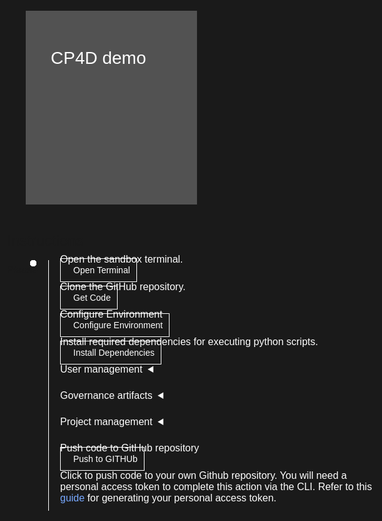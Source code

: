 <html>
<head>
  <meta name="viewport" content="width=device-width, initial-scale=1" />
  <script src="didact.js">
  </script>
  <style>
    html,
    div,
    body {
      background-color: #1a1a1a;
      font-family: "IBM Plex Sans", sans-serif;
      font-size: 16px;
      outline: none;
    }
    body {
      font-family: Helvetica, sans-serif;
    }
    /* The actual timeline (the vertical ruler) */
    .timeline {
      position: relative;
      max-width: 1200px;
      margin: 0 auto;
      margin-left: 50px;
    }
    .content p {
      margin: 0px;
    }
    .content .afterbutton {
      padding-top: 16px;
    }
    /* The actual timeline (the vertical ruler) */
    .timeline::after {
      content: "";
      position: absolute;
      width: 1px;
      background-color: white;
      top: 15px;
      bottom: -6px;
      left: 18px;
      margin-left: -2px;
    }
    /* Container around content */
    .container {
      padding: 0px 0px;
      width: 100%;
      align-content: left;
      margin: 0px 0px 0px 0px;
      margin-left: 25px;
      margin-top: 32px;
    }
    /* The circles on the timeline */
    .container::after {
      content: "";
      position: absolute;
      width: 10px;
      height: 10px;
      right: -6px;
      background-color: white;
      border: 0px solid #ff9f55;
      top: 15px;
      border-radius: 50%;
      z-index: 1;
      margin: 0px 0px 0px 0px;
    }
    /* The circles on the timeline */
    /* Place the container to the left */
    .left {
      left: 0px;
    }
    /* Place the container to the right */
    .right {
      left: 0px;
    }
    /* Add arrows to the left container (pointing right) */
    .left::before {
      content: " ";
      height: 0;
      top: 22px;
      width: 0;
      z-index: 1;
      right: 30px;
      border: medium solid white;
      border-width: 10px 0 10px 10px;
      border-color: transparent transparent transparent white;
    }
    /* Fix the circle for containers on the right side */
    .right::after {
      left: -13px;
    }
    /* The actual content */
    .content {
      padding: 5px 10px;
      color: white;
      background: transparent;
    }
    .button.is-dark.is-medium {
      font-family: "IBM Plex Sans", sans-serif;
      background: transparent;
      border-color: white;
      color: #fff;
      border: 1px solid white;
      padding: 10px;
      padding-left: 20px;
      margin-bottom: 13px;
      border-radius: 0px;
      min-width: 180px;
      font-size: 14px;
      text-align: left;
      min-height: 48px;
      margin: 0px;
      justify-content: left;
    }
    .button.is-dark.is-medium:hover {
      font-family: "IBM Plex Sans", sans-serif;
      background-color: #2a67f5;
      border-color: white;
      color: #fff;
      text-decoration: none;
    }
    .footer {
      display: flex;
      background-color: #343a3e;
      margin-top: 20px;
      padding: 0px;
      max-width: 1200px;
    }
    .github-icon {
      min-height: 100%;
      min-width: 100%;
      object-fit: cover;
      object-position: 250% 100px;
      opacity: 15%;
      bottom: 15px;
    }
    .image-content {
      padding: 5px 10px;
      background: transparent;
      color: black;
      position: absolute;
      font-size: 27px;
    }
    .image-div {
      position: relative;
      background-color: white;
      min-width: 50%;
      background-image: linear-gradient(rgba(255, 255, 255, 0.9), rgba(255, 255, 255, 0.9)),
        url("https://raw.githubusercontent.com/IBM/Developer-Playground/master/didact/images/github.svg");
      background-position: -50% 60px;
      background-repeat: no-repeat;
      padding-top: 20px;
      padding-left: 20px;
    }
    .image-btn {
      position: absolute;
      right: 0;
      bottom: 0%;
      background-color: #0062ff;
      width: 300px;
      padding: 0px;
      padding-bottom: 20px;
    }
    .image-link span {
      float: right;
      font-size: 32px;
      padding-right: 20px;
    }
    .image-btn .image-link:hover {
      text-decoration: none;
      color: white;
      background-color: #0353e9;
    }
    .image-btn a:hover {
      text-decoration: none;
      color: white;
    }
    .image-link {
      color: white;
      display: block;
      padding: 5px 10px 5px 10px;
      line-height: 28px;
      font-size: 16px;
    }
    .header {
      background-image: url("https://raw.githubusercontent.com/IBM/Developer-Playground/master/didact/images/video_insights.jpeg");
      background-position: right;
      width: 95%;
      min-height: 70px;
      display: inline-block;
      margin-top: 20px;
      margin-bottom: 20px;
      margin-left: 30px;
      margin-right: 30px;
      max-width: 1200px;
      background-repeat: no-repeat;
      background-size: 700px 500px;
    }
    .header .right-content {
      float: left;
      width: 50%;
      background-color: #525252;
      min-height: 270px;
      font-size: 16px;
    }
    .header .right-content h4 {
      background: none;
      color: white;
      padding-left: 25px;
      padding-right: 25px;
    }
    .header .right-content div {
      background: none;
      color: white;
      padding-left: 15px;
      padding-right: 25px;
      font-size: 14px;
      margin-bottom: 10px;
    }
    .header .right-content ul {
      margin: 0px;
      margin-left: 25px;
      margin-bottom: 10px;
      line-height: 16px;
    }
    .container a {
      color: #78a9ff;
      background-color: transparent;
      text-decoration: none;
    }
    .container a:visited {
      color: #8c43fc;
      background-color: transparent;
      text-decoration: none;
    }
    .apptitle {
      margin-left: 25px;
      margin-top: 20px;
      margin-bottom: 0px;
      font-size: 28px;
      color: white;
    }
    .subheading {
      margin-left: 25px;
      margin-top: 0px;
      margin-bottom: 0px;
      font-size: 16px;
      color: #c1c7cd;
    }
    .no-hover:hover {
      background-color: #0062ff !important;
    }
    .section {
      margin-top: 5px;
      margin-bottom: -50px;
    }
    a:hover {
      color: #a6c8ff;
      text-decoration: underline;
    }
    a:visited {
      color: #be95ff;
    }
    .timelinestep {
      margin-top: 0px;
      padding-top: 0px;
    }
    summary {
      float: left;
    }
    details>summary {
      list-style-image: url("https://raw.githubusercontent.com/IBM/Developer-Playground/development/didact/images/arrow-right.svg");
      direction: rtl;
    }
    details[open]>summary {
      list-style-image: url("https://raw.githubusercontent.com/IBM/Developer-Playground/development/didact/images/arrow-down.svg");
    }
    .timeline .timeline {
      top: 35px;
      margin-left: 15px
    }
  </style>
</head>
<body>
  <div class="header">
    <div class="right-content" style="padding-top: 40px">
      <div class="apptitle" style="font-size: 28px; color: white">CP4D demo</div>
      <div class="subheading"></div>
    </div>
  </div>
  <div class="section">
    <p style="font-size: 24px">Instructions</p>
    <p style="margin-bottom: 10px">Please follow all the below steps in proper sequence.</p>
  </div>
  <div class="timeline">
    <div class="container right timelinestep">
      <div class="content">
        <p>Open the sandbox terminal.</p>
        <a class="button is-dark is-medium" title="Open Terminal"
          href="didact://?commandId=terminal-for-sandbox-container:new">Open Terminal</a>
      </div>
    </div>
    <div class="container right timelinestep">
      <div class="content">
        <p>Clone the GitHub repository.</p>
        <a class="button is-dark is-medium" title="Get the Code"
          href="didact://?commandId=vscode.didact.sendNamedTerminalAString&&text=sandbox terminal$$git%20clone%20https://github.com/bodarajeshkumar/wkc-api%20${CHE_PROJECTS_ROOT}/wkc-api">Get
          Code</a>
      </div>
    </div>
    <div class="container right timelinestep">
      <div class="content">
        <p>Configure Environment</p>
        <a class="button is-dark is-medium" title="Configure Environment"
          href="didact://?commandId=extension.openFile&&text=cp4d%7Cconfigure-application%7C/projects/wkc-api/.env">Configure
          Environment</a>
      </div>
    </div>
    <div class="container right timelinestep">
      <div class="content">
        <p>Install required dependencies for executing python scripts.</p>
        <a class="button is-dark is-medium" title="Instal Dependencies"
          href="didact://?commandId=vscode.didact.sendNamedTerminalAString&&text=sandbox terminal$$pip3.8 install pandas python-decouple requests ipython;cd /projects/wkc-api/notebooks/sandbox/">Install
          Dependencies
        </a>
      </div>
    </div>
    <div class="container right timelinestep">
      <div class="content">
        <details>
          <summary>User management</summary>
          <br><br>
          <div>
            <p>Select the action to perform in the configured cp4d instance</p>
            <div style="float:left;padding-left:0px;" id="step1">
              <input type="radio" id="createusersoption" name="userselection" value="createusers" />
              <label for="createusers">Create Users</label>
            </div>
            <div style="float:left;padding-left:30px;">
              <input type="radio" id="updateusersoption" name="userselection" value="updateusers" />
              <label for="updateusers">Update Users</label><br />
            </div>
          </div>
          <div class="timeline">
            <div id="createusersteps" style="display:none">
              <div class="container right">
                <div class="content">
                  <p style="margin-top:20px;">Configure new users to be added to the cp4d instance. You have to update
                    the csv file with the users to be created.</p>
                  <a class="button is-dark is-medium" title="Configure new users"
                    href="didact://?commandId=vscode.open&projectFilePath=../wkc-api/notebooks/sandbox/new_users.csv"">Configure
                    new users
                  </a>
                </div>
              </div>
              <div class=" container right timelinestep">
                    <div class="content">
                      <p>Create new users in the configured cp4d instance </p>
                      <a class="button is-dark is-medium" title="Create Users"
                        href="didact://?commandId=vscode.didact.sendNamedTerminalAString&&text=sandbox terminal$$python3.8 createUsers.py">Create
                        users</a>
                    </div>
                </div>
                <div class="container right timelinestep">
                  <div class="content">
                    <p>Get all users from the cp4d instance selected configured</p>
                    <a class="button is-dark is-medium" title="Get Users"
                      href="didact://?commandId=vscode.didact.sendNamedTerminalAString&&text=sandbox terminal$$python3.8 exportUsers.py">Get
                      users</a>
                  </div>
                </div>
                <div class="container right timelinestep">
                  <div class="content">
                    <p>List users of the configured cp4d instance</p>
                    <a class="button is-dark is-medium" title="List Users"
                      href="didact://?commandId=vscode.open&projectFilePath=../wkc-api/notebooks/sandbox/users_export.csv">List
                      users</a>
                  </div>
                </div>
              </div>
              <div id="updateusersteps" style="display:none">
                <div class="container right">
                  <div class="content">
                    <p style="margin-top:20px;">Export User List</p>
                    <a class="button is-dark is-medium" title="Export User List"
                      href="didact://?commandId=vscode.didact.sendNamedTerminalAString&&text=sandbox terminal$$python3.8 exportUsers.py">Export
                      User List</a>
                  </div>
                </div>
                <div class="container right timelinestep">
                  <div class="content">
                    <p>List Users.</p>
                    <a class="button is-dark is-medium" title="List Users"
                      href="didact://?commandId=vscode.open&projectFilePath=../wkc-api/notebooks/sandbox/users_export.csv">List
                      Users</a>
                  </div>
                </div>
                <div id="updateusers" class="container right timelinestep">
                  <div class="content">
                    <p>Update New Users List.</p>
                    <a class="button is-dark is-medium" title="Update New Users List"
                      href="didact://?commandId=vscode.didact.sendNamedTerminalAString&&text=sandbox terminal$$python3.8 updateUsers.py">Update
                      New Users List</a>
                  </div>
                </div>
                <div class="container right timelinestep">
                  <div class="content">
                    <p>Get updated users.</p>
                    <a class="button is-dark is-medium" title="List Users"
                      href="didact://?commandId=vscode.didact.sendNamedTerminalAString&&text=sandbox terminal$$python3.8 exportUsers.py">Get
                      updated users</a>
                  </div>
                </div>
                <div class="container right timelinestep">
                  <div class="content">
                    <p>List Users</p>
                    <a class="button is-dark is-medium" title="List Users"
                      href="didact://?commandId=vscode.open&projectFilePath=../wkc-api/notebooks/sandbox/users_export.csv">List
                      Users</a>
                  </div>
                </div>
              </div>
            </div>
        </details>
      </div>
    </div>
    <div class="container right">
      <div class="content">
        <details>
          <summary>Governance artifacts</summary>
          <br><br>
          <div>
            <p>Select the action to perform in the configured cp4d instance</p>
            <div style="float:left;padding-left:0px;">
              <input type="radio" id="createcategoriesopt" name="governanceartifactsopt" value="createcategories" />
              <label for="createusers">Create new categories</label>
            </div>
            <div style="float:left;padding-left:30px;">
              <input type="radio" id="updatecategoriesopt" name="governanceartifactsopt" value="updatecategories" />
              <label for="updateusers">Update new categories</label><br />
            </div>
            <div style="float:left;padding-left:30px;">
              <input type="radio" id="createtermsopt" name="governanceartifactsopt" value="createterms" />
              <label for="createusers">Create new terms</label>
            </div>
            <div style="float:left;padding-left:30px;">
              <input type="radio" id="updatetermsopt" name="governanceartifactsopt" value="updateterms" />
              <label for="updateusers">Update new terms</label><br />
            </div>
          </div>
          <div class="timeline">
            <div id="createcategories">
              <div class="container right">
                <div class="content">
                  <p style="margin-top:20px;">Configure new categories</p>
                  <a class="button is-dark is-medium" title="Create Users"
                    href="didact://?commandId=vscode.open&projectFilePath=../wkc-api/notebooks/sandbox/new_categories.csv">Configure
                    new
                    categories</a>
                </div>
              </div>
              <div class="container right timelinestep">
                <div class="content">
                  <p>Create categories</p>
                  <a class="button is-dark is-medium" title="Create Categories"
                    href="didact://?commandId=vscode.didact.sendNamedTerminalAString&&text=sandbox terminal$$python3.8 create_categories.py">Create
                    categories</a>
                </div>
              </div>
              <div class="container right timelinestep">
                <div class="content">
                  <p>Get categories</p>
                  <a class="button is-dark is-medium" title="Create Categories"
                    href="didact://?commandId=vscode.didact.sendNamedTerminalAString&&text=sandbox terminal$$python3.8 export_categories.py">Get
                    categories</a>
                </div>
              </div>
              <div class="container right timelinestep">
                <div class="content">
                  <p>List categories.</p>
                  <a class="button is-dark is-medium" title="List Categories"
                    href="didact://?commandId=vscode.open&projectFilePath=../wkc-api/notebooks/sandbox/export_categories.csv">List
                    categories</a>
                </div>
              </div>
            </div>
            <div id="createterms">
              <div class="container right timelinestep">
                <div class="content">
                  <p style="margin-top:20px;">Configure new terms</p>
                  <a class="button is-dark is-medium" title="Create Terms"
                    href="didact://?commandId=vscode.open&projectFilePath=../wkc-api/notebooks/sandbox/new_terms.csv">Configure
                    new
                    terms</a>
                </div>
              </div>
              <div class="container right timelinestep">
                <div class="content">
                  <p>Create terms</p>
                  <a class="button is-dark is-medium" title="Create Terms"
                    href="didact://?commandId=vscode.didact.sendNamedTerminalAString&&text=sandbox terminal$$python3.8 create_terms.py">Create
                    terms</a>
                </div>
              </div>
              <div class="container right timelinestep">
                <div class="content">
                  <p>Get terms</p>
                  <a class="button is-dark is-medium" title="Create terms"
                    href="didact://?commandId=vscode.didact.sendNamedTerminalAString&&text=sandbox terminal$$python3.8 export_terms.py">Get
                    terms</a>
                </div>
              </div>
              <div class="container right timelinestep">
                <div class="content">
                  <p>List terms.</p>
                  <a class="button is-dark is-medium" title="List Terms"
                    href="didact://?commandId=vscode.open&projectFilePath=../wkc-api/notebooks/sandbox/export_terms.csv">List
                    terms</a>
                </div>
              </div>
            </div>
            <div id="updatecategories">
              <div class="container right">
                <div class="content">
                  <p style="margin-top:20px;">Export Categories</p>
                  <a class="button is-dark is-medium" title="Export Categories"
                    href="didact://?commandId=vscode.didact.sendNamedTerminalAString&&text=sandbox terminal$$python3.8 export_categories.py">Export
                    Categories</a>
                </div>
              </div>
              <div class="container right timelinestep">
                <div class="content">
                  <p>List Categories</p>
                  <a class="button is-dark is-medium" title="List Users"
                    href="didact://?commandId=vscode.open&projectFilePath=../wkc-api/notebooks/sandbox/export_categories.csv">List
                    Categories</a>
                </div>
              </div>
              <div id="updateusers" class="container right timelinestep">
                <div class="content">
                  <p>Update New Categories List.</p>
                  <a class="button is-dark is-medium" title="Update New Categories List"
                    href="didact://?commandId=vscode.didact.sendNamedTerminalAString&&text=sandbox terminal$$python3.8 update_categories.py">Update
                    New Categories List</a>
                </div>
              </div>
              <div class="container right timelinestep">
                <div class="content">
                  <p>Get updated categories.</p>
                  <a class="button is-dark is-medium" title="Get updated categories"
                    href="didact://?commandId=vscode.didact.sendNamedTerminalAString&&text=sandbox terminal$$python3.8 export_categories.py">Get
                    updated categories</a>
                </div>
              </div>
              <div class="container right timelinestep">
                <div class="content">
                  <p>List Categories</p>
                  <a class="button is-dark is-medium" title="List Users"
                    href="didact://?commandId=vscode.open&projectFilePath=../wkc-api/notebooks/sandbox/export_categories.csv">List
                    Categories</a>
                </div>
              </div>
            </div>
            <div id="updateterms">
              <div class="container right">
                <div class="content">
                  <p style="margin-top:20px;">Export terms</p>
                  <a class="button is-dark is-medium" title="Export Terms"
                    href="didact://?commandId=vscode.didact.sendNamedTerminalAString&&text=sandbox terminal$$python3.8 export_terms.py">Export
                    Terms</a>
                </div>
              </div>
              <div class="container right timelinestep">
                <div class="content">
                  <p>List Terms</p>
                  <a class="button is-dark is-medium" title="List Terms"
                    href="didact://?commandId=vscode.open&projectFilePath=../wkc-api/notebooks/sandbox/export_terms.csv">List
                    Terms</a>
                </div>
              </div>
              <div id="updateusers" class="container right timelinestep">
                <div class="content">
                  <p>Update New Terms List.</p>
                  <a class="button is-dark is-medium" title="Update New Terms"
                    href="didact://?commandId=vscode.didact.sendNamedTerminalAString&&text=sandbox terminal$$python3.8 update_terms.py">Update
                    New Terms</a>
                </div>
              </div>
              <div class="container right timelinestep">
                <div class="content">
                  <p>Get updated terms.</p>
                  <a class="button is-dark is-medium" title="Get updatd terms"
                    href="didact://?commandId=vscode.didact.sendNamedTerminalAString&&text=sandbox terminal$$python3.8 export_terms.py">Get
                    updated terms</a>
                </div>
              </div>
              <div class="container right timelinestep">
                <div class="content">
                  <p>List Terms</p>
                  <a class="button is-dark is-medium" title="List terms"
                    href="didact://?commandId=vscode.open&projectFilePath=../wkc-api/notebooks/sandbox/export_terms.csv">List
                    Terms</a>
                </div>
              </div>
            </div>
          </div>
      </div>
      </details>
    </div>
    <div class="container right">
      <div class="content">
        <details>
          <summary>Project management</summary>
          <br><br>
          <div style="margin-top:0px; padding-top:0px;" class="container right">
            <div class="content">
              <p>Export Project.</p>
              <a class="button is-dark is-medium" title="Export Project"
                href="didact://?commandId=vscode.didact.sendNamedTerminalAString&&text=sandbox terminal$$cd /projects/wkc-api/notebooks/sandbox/;/home/user/.local/bin/ipython3 exportProject.py">Export
                Project</a>
            </div>
          </div>
          <div style="margin-top:0px; padding-top:0px;" class="container right">
            <div class="content">
              <p>Import Project</p>
              <a class="button is-dark is-medium" title="Import Project"
                href="didact://?commandId=vscode.didact.sendNamedTerminalAString&&text=sandbox terminal$$cd /projects/wkc-api/notebooks/sandbox/;/home/user/.local/bin/ipython3 importProject.py">Import
                Project</a>
            </div>
          </div>
        </details>
      </div>
    </div>
    <div class="container right">
      <div class="content">
        <p>Push code to GitHub repository</p>
        <a class="button is-dark is-medium" title="Delete services from IBM Cloud"
          href="didact://?commandId=vscode.didact.sendNamedTerminalAString&text=sandbox%20terminal$$sh%20/github.sh ">Push
          to GITHUb</a>
        <p style="margin-top:10px;">Click to push code to your own Github repository. You will need a personal access
          token to complete this action via the CLI. Refer to this <a
            href="https://docs.github.com/en/authentication/keeping-your-account-and-data-secure/creating-a-personal-access-token">guide</a>
          for generating your personal access token.</p>
      </div>
    </div>
  </div>
  </div>
</body>
</html>